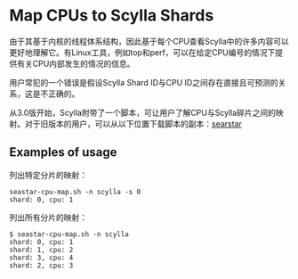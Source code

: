 # Map CPUs to Scylla Shards


由于其基于内核的线程体系结构，因此基于每个CPU查看Scylla中的许多内容可以更好地理解它。有Linux工具，例如top和perf，可以在给定CPU编号的情况下提供有关CPU内部发生的情况的信息。

用户常犯的一个错误是假设Scylla Shard ID与CPU ID之间存在直接且可预测的关系，这是不正确的。

从3.0版开始，Scylla附带了一个脚本，可让用户了解CPU与Scylla碎片之间的映射。对于旧版本的用户，可以从以下位置下载脚本的副本：[searstar](https://raw.githubusercontent.com/scylladb/seastar/master/scripts/seastar-cpu-map.sh)

## Examples of usage

列出特定分片的映射：

    seastar-cpu-map.sh -n scylla -s 0
    shard: 0, cpu: 1

列出所有分片的映射：

    $ seastar-cpu-map.sh -n scylla
    shard: 0, cpu: 1
    shard: 1, cpu: 2
    shard: 3, cpu: 4
    shard: 2, cpu: 3
